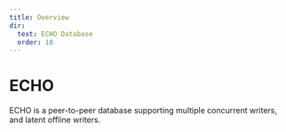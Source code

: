 ```yaml
---
title: Overview
dir:
  text: ECHO Database
  order: 10
---
```


# ECHO

ECHO is a peer-to-peer database supporting multiple concurrent writers, and latent offline writers.